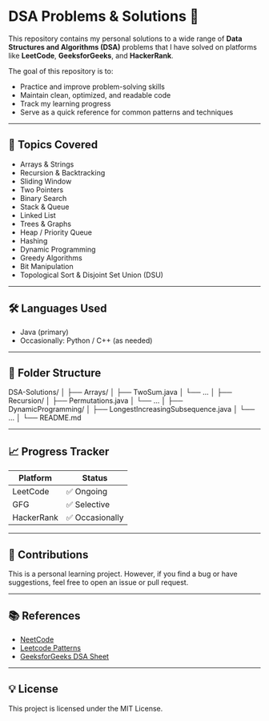 # DSA Problems & Solutions 🚀

This repository contains my personal solutions to a wide range of **Data Structures and Algorithms (DSA)** problems that I have solved on platforms like **LeetCode**, **GeeksforGeeks**, and **HackerRank**.

The goal of this repository is to:
- Practice and improve problem-solving skills
- Maintain clean, optimized, and readable code
- Track my learning progress
- Serve as a quick reference for common patterns and techniques

---

## 📌 Topics Covered

- Arrays & Strings
- Recursion & Backtracking
- Sliding Window
- Two Pointers
- Binary Search
- Stack & Queue
- Linked List
- Trees & Graphs
- Heap / Priority Queue
- Hashing
- Dynamic Programming
- Greedy Algorithms
- Bit Manipulation
- Topological Sort & Disjoint Set Union (DSU)

---

## 🛠️ Languages Used

- Java (primary)
- Occasionally: Python / C++ (as needed)

---

## 📁 Folder Structure

DSA-Solutions/
│
├── Arrays/
│ ├── TwoSum.java
│ └── ...
│
├── Recursion/
│ ├── Permutations.java
│ └── ...
│
├── DynamicProgramming/
│ ├── LongestIncreasingSubsequence.java
│ └── ...
│
└── README.md

---

## 📈 Progress Tracker

| Platform     | Status        |
|--------------|---------------|
| LeetCode     | ✅ Ongoing     |
| GFG          | ✅ Selective   |
| HackerRank   | ✅ Occasionally |

---

## 🙌 Contributions

This is a personal learning project. However, if you find a bug or have suggestions, feel free to open an issue or pull request.

---

## 📚 References

- [NeetCode](https://neetcode.io/)
- [Leetcode Patterns](https://seanprashad.com/leetcode-patterns/)
- [GeeksforGeeks DSA Sheet](https://www.geeksforgeeks.org/fundamentals-of-algorithms/)

---

## 💡 License

This project is licensed under the MIT License.
